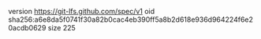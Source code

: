 version https://git-lfs.github.com/spec/v1
oid sha256:a6e8da5f0741f30a82b0cac4eb390ff5a8b2d618e936d964224f6e20acdb0629
size 225
